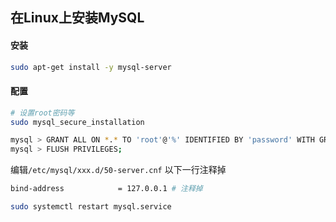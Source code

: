 ## 在Linux上安装MySQL

#### 安装

```bash
sudo apt-get install -y mysql-server
```

#### 配置

```bash
# 设置root密码等
sudo mysql_secure_installation
```

```bash
mysql > GRANT ALL ON *.* TO 'root'@'%' IDENTIFIED BY 'password' WITH GRANT OPTION;
mysql > FLUSH PRIVILEGES;
```

编辑`/etc/mysql/xxx.d/50-server.cnf` 以下一行注释掉

```bash
bind-address            = 127.0.0.1 # 注释掉
```

```bash
sudo systemctl restart mysql.service
```
